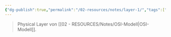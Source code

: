 ```yaml
---
{"dg-publish":true,"permalink":"/02-resources/notes/layer-1/","tags":["netzwerk"],"noteIcon":"","updated":"2024-07-17T08:56:15.000+02:00"}
---
```


> Physical Layer von [[02 - RESOURCES/Notes/OSI-Modell\|OSI-Modell]].